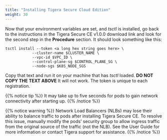 ```yaml
---
title: "Installing Tigera Secure Cloud Edition"
weight: 30
---
```

Now that your environment variables are set, and _tsctl_ is installed, go back to
the instructions in the Tigera Secure CE v1.0.0 download link and look for the second
step in the **Procedure** section.  It should look something like this:
```
tsctl install --token <a long hex string goes here> \
            --cluster-name $CLUSTER_NAME \
            --vpc-id $VPC_ID \
            --control-plane-sg $CONTROL_PLANE_SG \
            --node-sgs $K8S_NODE_SGS
```
Copy that text and run it on your machine that has _tsctl_ loaded.  **DO NOT COPY THE TEXT ABOVE**
It will not work.  The token is unique to each registration.

{{% notice tip %}}
It may take up to five seconds for pods to gain network connectivity after starting up.
{{% /notice %}}

{{% notice warning %}}
Network Load Balancers (NLBs) may lose their ability to balance traffic to pods after
    installing Tigera Secure CE. To resolve this issue, manually modify the pods’ security
    group to allow ingress traffic from the original source of the traffic (not the NLB).
    See the User Guide for more information or contact Tigera support for assistance.
{{% /notice %}}
